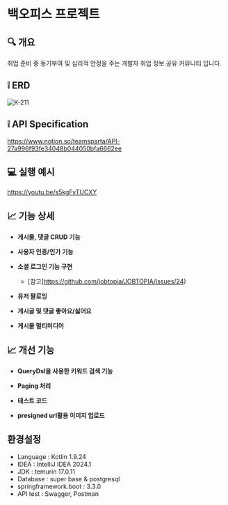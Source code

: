  # 백오피스 프로젝트

## 🔍 개요

취업 준비 중 동기부여 및 심리적 안정을 주는 개발자 취업 정보 공유 커뮤니티 입니다.

## ❕ ERD

![K-211](https://github.com/jobtopia/JOBTOPIA/assets/162088392/07edaea4-cc30-4625-ac12-6c639471ff91)


## ❕ API Specification

https://www.notion.so/teamsparta/API-27a996f93fe34048b044050bfa6662ee


## 💻 실행 예시

https://youtu.be/s5kgFvTUCXY

## 📈 기능 상세

- **게시물, 댓글 CRUD 기능**
  
- **사용자 인증/인가 기능**

- **소셜 로그인 기능 구현**
    - [참고]https://github.com/jobtopia/JOBTOPIA/issues/24)
      
- **유저 팔로잉**

- **게시글 및 댓글 좋아요/싫어요**

- **게시물 멀티미디어**


## 📈 개선 기능

- **QueryDsl을 사용한 키워드 검색 기능**
  
- **Paging 처리**

- **테스트 코드**

- **presigned url활용 이미지 업로드**


## 환경설정

- Language : Kotlin 1.9.24
- IDEA : IntelliJ IDEA 2024.1
- JDK : temurin 17.0.11
- Database : super base & postgresql
- springframework.boot : 3.3.0
- API test : Swagger, Postman
